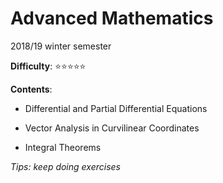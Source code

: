 # Advanced Mathematics

2018/19 winter semester

**Difficulty**: ⭐️⭐️⭐️⭐️⭐️

**Contents**:

* Differential and Partial Differential Equations

* Vector Analysis in Curvilinear Coordinates

* Integral Theorems

*Tips: keep doing exercises*